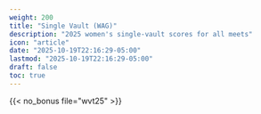 ```yaml
---
weight: 200
title: "Single Vault (WAG)"
description: "2025 women's single-vault scores for all meets"
icon: "article"
date: "2025-10-19T22:16:29-05:00"
lastmod: "2025-10-19T22:16:29-05:00"
draft: false
toc: true
---
```


{{< no_bonus file="wvt25" >}}